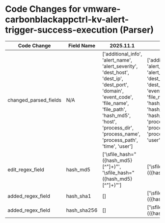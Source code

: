# Code Changes for vmware-carbonblackappctrl-kv-alert-trigger-success-execution (Parser)

| Code Change | Field Name | 2025.11.1 | 2025.12.1 |
|-------------|------------|-----------|------------|
| changed_parsed_fields | N/A | ['additional_info', 'alert_name', 'alert_severity', 'dest_host', 'dest_ip', 'dest_port', 'domain', 'event_code', 'file_name', 'file_path', 'hash_md5', 'host', 'process_dir', 'process_name', 'process_path', 'time', 'user'] | ['additional_info', 'alert_name', 'alert_severity', 'dest_host', 'dest_ip', 'dest_port', 'domain', 'event_code', 'file_name', 'file_path', 'hash_md5', 'hash_sha1', 'hash_sha256', 'host', 'process_dir', 'process_name', 'process_path', 'time', 'user'] |
| edit_regex_field | hash_md5 | ['\sfile_hash="({hash_md5}[^"]+)"', '\sfile_hash="({hash_md5}[^"]+)"'] | ['\sfile_hash="(({hash_sha256}\w{64})|({hash_sha1}\w{40})|({hash_md5}\w{32}))"'] |
| added_regex_field | hash_sha1 | [] | ['\sfile_hash="(({hash_sha256}\w{64})|({hash_sha1}\w{40})|({hash_md5}\w{32}))"'] |
| added_regex_field | hash_sha256 | [] | ['\sfile_hash="(({hash_sha256}\w{64})|({hash_sha1}\w{40})|({hash_md5}\w{32}))"'] |